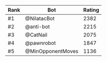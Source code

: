 Rank|Bot|Rating
---|---|---
#1|@NilatacBot|2382
#2|@anti-bot|2215
#3|@CatNail|2075
#4|@pawnrobot|1847
#5|@MinOpponentMoves|1136
